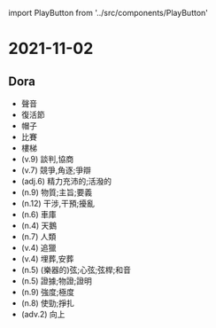 import PlayButton from '../src/components/PlayButton'

# 2021-11-02

## Dora
- <PlayButton value="voice" /> 聲音
- <PlayButton value="Easter" /> 復活節
- <PlayButton value="hat" /> 帽子
- <PlayButton value="game" /> 比賽
- <PlayButton value="stairs" /> 樓梯
- <PlayButton value="negotiate" /> (v.9) 談判,協商
- <PlayButton value="contest" /> (v.7) 競爭,角逐;爭辯
- <PlayButton value="lively" /> (adj.6) 精力充沛的;活潑的
- <PlayButton value="substance" /> (n.9) 物質;主旨;要義
- <PlayButton value="interference" /> (n.12) 干涉,干預;擾亂
- <PlayButton value="garage" /> (n.6) 車庫
- <PlayButton value="swan" /> (n.4) 天鵝
- <PlayButton value="mankind" /> (n.7) 人類
- <PlayButton value="hunt" /> (v.4) 追獵
- <PlayButton value="bury" /> (v.4) 埋葬,安葬
- <PlayButton value="chord" /> (n.5) (樂器的)弦;心弦;弦桿;和音
- <PlayButton value="proof" /> (n.5) 證據;物證;證明
- <PlayButton value="intensity" /> (n.9) 強度;極度
- <PlayButton value="struggle" /> (n.8) 使勁;掙扎
- <PlayButton value="up" /> (adv.2) 向上
